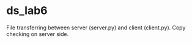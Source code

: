 # ds_lab6
File transferring between server (server.py) and client (client.py). Copy checking on server side.
